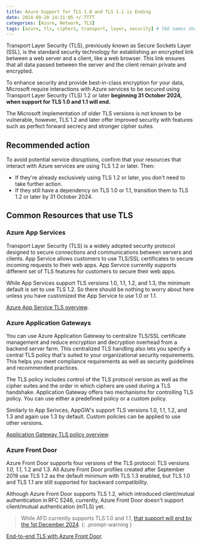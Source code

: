 ```yaml
---
title: Azure Support for TLS 1.0 and TLS 1.1 is Ending
date: 2024-09-20 14:21:05 +/-TTTT
categories: [Azure, Network, TLS]
tags: [azure, tls, ciphers, transport, layer, security] # TAG names should always be lowercase
---
```


Transport Layer Security (TLS), previously known as Secure Sockets Layer (SSL), is the standard security technology for establishing an encrypted link between a web server and a client, like a web browser. This link ensures that all data passed between the server and the client remain private and encrypted.

 To enhance security and provide best-in-class encryption for your data, Microsoft require interactions with Azure services to be secured using Transport Layer Security (TLS) 1.2 or later **beginning 31 October 2024, when support for TLS 1.0 and 1.1 will end.**

The Microsoft implementation of older TLS versions is not known to be vulnerable, however, TLS 1.2 and later offer improved security with features such as perfect forward secrecy and stronger cipher suites.

## Recommended action

To avoid potential service disruptions, confirm that your resources that interact with Azure services are using TLS 1.2 or later. Then:

- If they're already exclusively using TLS 1.2 or later, you don't need to take further action.
- If they still have a dependency on TLS 1.0 or 1.1, transition them to TLS 1.2 or later by 31 October 2024.

## Common Resources that use TLS

### Azure App Services

Transport Layer Security (TLS) is a widely adopted security protocol designed to secure connections and communications between servers and clients. App Service allows customers to use TLS/SSL certificates to secure incoming requests to their web apps. App Service currently supports different set of TLS features for customers to secure their web apps.

While App Services support TLS versions 1.0, 1.1, 1.2, and 1.3, the minimum default is set to use TLS 1.2. So there should be nothing to worry about here unless you have customized the App Service to use 1.0 or 1.1.

<a href="https://learn.microsoft.com/en-us/azure/app-service/overview-tls" target="_blank">Azure App Service TLS overview</a>.

### Azure Application Gateways

You can use Azure Application Gateway to centralize TLS/SSL certificate management and reduce encryption and decryption overhead from a backend server farm. This centralized TLS handling also lets you specify a central TLS policy that's suited to your organizational security requirements. This helps you meet compliance requirements as well as security guidelines and recommended practices.

The TLS policy includes control of the TLS protocol version as well as the cipher suites and the order in which ciphers are used during a TLS handshake. Application Gateway offers two mechanisms for controlling TLS policy. You can use either a predefined policy or a custom policy.

Similarly to App Serivces, AppGW's support TLS versions 1.0, 1.1, 1.2, and 1.3 and again use 1.3 by default. Custom policies can be applied to use other versions.

<a href="https://learn.microsoft.com/en-us/azure/application-gateway/application-gateway-ssl-policy-overview#default-tls-policy" target="_blank">Application Gateway TLS policy overview</a>.

### Azure Front Door

Azure Front Door supports four versions of the TLS protocol: TLS versions *1.0, 1.1*, 1.2 and 1.3. All Azure Front Door profiles created after September 2019 use TLS 1.2 as the default minimum with TLS 1.3 enabled, but TLS 1.0 and TLS 1.1 are still supported for backward compatibility.

Although Azure Front Door supports TLS 1.2, which introduced client/mutual authentication in RFC 5246, currently, Azure Front Door doesn't support client/mutual authentication (mTLS) yet.

> While AFD currently supports TLS 1.0 and 1.1, <a href="https://azure.microsoft.com/en-us/updates/v2/Azure-FrontDoor-support-for-TLS-10-and-TLS-11-will-end-by-1-Dec-2024" target="_blank">that support will end by the 1st December 2024</a>.
{: .prompt-warning }

<a href="https://learn.microsoft.com/en-us/azure/frontdoor/end-to-end-tls?pivots=front-door-standard-premium" target="_blank">End-to-end TLS with Azure Front Door</a>.
